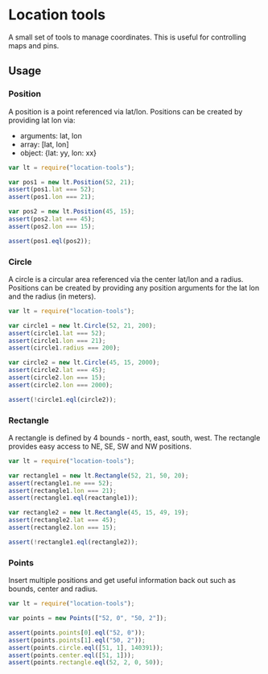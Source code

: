# Location tools

A small set of tools to manage coordinates. This is useful for controlling maps and pins.

## Usage

### Position

A position is a point referenced via lat/lon. Positions can be created by providing lat lon via:

* arguments: lat, lon
* array: [lat, lon]
* object: {lat: yy, lon: xx}

```js
var lt = require("location-tools");

var pos1 = new lt.Position(52, 21);
assert(pos1.lat === 52);
assert(pos1.lon === 21);

var pos2 = new lt.Position(45, 15);
assert(pos2.lat === 45);
assert(pos2.lon === 15);

assert(pos1.eql(pos2));
```

### Circle

A circle is a circular area referenced via the center lat/lon and a radius. Positions can be created by providing any position arguments for the lat lon and the radius (in meters).

```js
var lt = require("location-tools");

var circle1 = new lt.Circle(52, 21, 200);
assert(circle1.lat === 52);
assert(circle1.lon === 21);
assert(circle1.radius === 200);

var circle2 = new lt.Circle(45, 15, 2000);
assert(circle2.lat === 45);
assert(circle2.lon === 15);
assert(circle2.lon === 2000);

assert(!circle1.eql(circle2));
```

### Rectangle

A rectangle is defined by 4 bounds - north, east, south, west. The rectangle provides easy access to NE, SE, SW and NW positions.

```js
var lt = require("location-tools");

var rectangle1 = new lt.Rectangle(52, 21, 50, 20);
assert(rectangle1.ne === 52);
assert(rectangle1.lon === 21);
assert(rectangle1.eql(reactangle1));

var rectangle2 = new lt.Rectangle(45, 15, 49, 19);
assert(rectangle2.lat === 45);
assert(rectangle2.lon === 15);

assert(!rectangle1.eql(rectangle2));
```

### Points

Insert multiple positions and get useful information back out such as bounds, center and radius.

```js
var lt = require("location-tools");

var points = new Points(["52, 0", "50, 2"]);

assert(points.points[0].eql("52, 0"));
assert(points.points[1].eql("50, 2"));
assert(points.circle.eql([51, 1], 140391));
assert(points.center.eql([51, 1]));
assert(points.rectangle.eql(52, 2, 0, 50));
```
